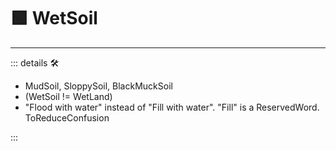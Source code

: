 # 🟩  <ekos>WetSoil</ekos>

---

<!-- =================================================== -->
<!-- =================================================== -->
<!-- =================================================== -->
<!-- =================================================== -->
<!-- =================================================== -->
::: details 🛠

- MudSoil, SloppySoil, BlackMuckSoil
- (WetSoil != WetLand)
- "Flood with water" instead of "Fill with water". "Fill" is a ReservedWord. ToReduceConfusion

:::
